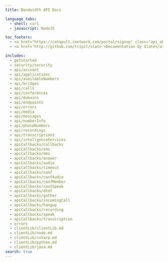 ```yaml
---
title: Bandwidth API Docs

language_tabs:
  - shell: curl
  - javascript: NodeJS

toc_footers:
  - <a href="https://catapult.inetwork.com/portal/signup" class="api_ab_cta">Sign up for free</a>
  - <a href='http://github.com/tripit/slate'>Documentation by Slate</a>

includes:
  - getstarted
  - security/security
  - api/account
  - api/applications
  - api/availableNumbers
  - api/bridges
  - api/calls
  - api/conferences
  - api/domains
  - api/endpoints
  - api/errors
  - api/media
  - api/messages
  - api/numberInfo
  - api/phoneNumbers
  - api/recordings
  - api/transcriptions
  - api/intellgenceServices
  - apiCallbacks/callbacks
  - apiCallbacks/sms
  - apiCallbacks/mms
  - apiCallbacks/answer
  - apiCallbacks/audio
  - apiCallbacks/timeout
  - apiCallbacks/conf
  - apiCallbacks/confAudio
  - apiCallbacks/confMember
  - apiCallbacks/confSpeak
  - apiCallbacks/dtmf
  - apiCallbacks/gather
  - apiCallbacks/incomingCall
  - apiCallbacks/hangup
  - apiCallbacks/recording
  - apiCallbacks/speak
  - apiCallbacks/transcription
  - errors
  - clientLib/clientLib.md
  - clientLib/node.md
  - clientLib/csharp.md
  - clientLib/python.md
  - clientLib/java.md
search: true
---
```

